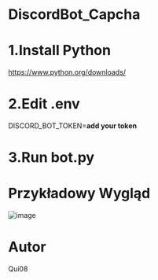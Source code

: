 # DiscordBot_Capcha

# 1.Install Python
https://www.python.org/downloads/

# 2.Edit .env
DISCORD_BOT_TOKEN=**add your token**

# 3.Run bot.py

# Przykładowy Wygląd
![image](https://github.com/user-attachments/assets/50f35e56-cc7f-4eac-8977-6717cebc5eb4)

# Autor
Qui08
